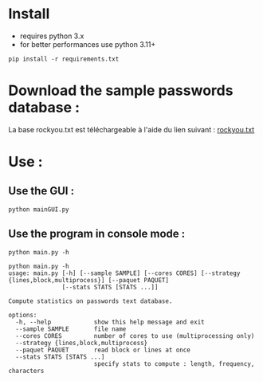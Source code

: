 # Install

* requires python 3.x
* for better performances use python 3.11+

```
pip install -r requirements.txt
```
# Download the sample passwords database : 

La base rockyou.txt est téléchargeable à l'aide du lien suivant : [rockyou.txt](https://drive.proton.me/urls/9Z15W7J2T4#Ok8g4totrkfM)

# Use : 

## Use the GUI :

`python mainGUI.py`

## Use the program in console mode : 

`python main.py -h`

```
python main.py -h
usage: main.py [-h] [--sample SAMPLE] [--cores CORES] [--strategy {lines,block,multiprocess}] [--paquet PAQUET]
               [--stats STATS [STATS ...]]

Compute statistics on passwords text database.

options:
  -h, --help            show this help message and exit
  --sample SAMPLE       file name
  --cores CORES         number of cores to use (multiprocessing only)
  --strategy {lines,block,multiprocess}
  --paquet PAQUET       read block or lines at once
  --stats STATS [STATS ...]
                        specify stats to compute : length, frequency, characters

```




